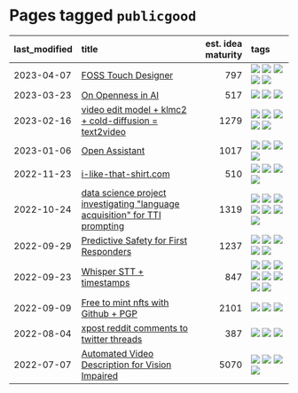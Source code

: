 # Pages tagged `publicgood`

|last_modified|title|est. idea maturity|tags
|:---|:---|---:|:---|
|2023-04-07|[FOSS Touch Designer](../FOSS_touch_designer.md)|797|[![](https://img.shields.io/badge/tag-alignment-b25b5)](../tags/alignment.md) [![](https://img.shields.io/badge/tag-animation-b08442)](../tags/animation.md) [![](https://img.shields.io/badge/tag-publicgood-b4243e)](../tags/publicgood.md) [![](https://img.shields.io/badge/tag-tooling-d5ffe)](../tags/tooling.md) [![](https://img.shields.io/badge/tag-wip-c4fb38)](../tags/wip.md)|
|2023-03-23|[On Openness in AI](../on_openness_in_ai.md)|517|[![](https://img.shields.io/badge/tag-alignment-b25b5)](../tags/alignment.md) [![](https://img.shields.io/badge/tag-publication-35b163)](../tags/publication.md) [![](https://img.shields.io/badge/tag-publicgood-b4243e)](../tags/publicgood.md)|
|2023-02-16|[video edit model + klmc2 + cold-diffusion = text2video](../video-edit-model-over-init-video.md)|1279|[![](https://img.shields.io/badge/tag-animation-b08442)](../tags/animation.md) [![](https://img.shields.io/badge/tag-meta-32d44f)](../tags/meta.md) [![](https://img.shields.io/badge/tag-publicgood-b4243e)](../tags/publicgood.md) [![](https://img.shields.io/badge/tag-stability-fe4dc)](../tags/stability.md) [![](https://img.shields.io/badge/tag-tooling-d5ffe)](../tags/tooling.md)|
|2023-01-06|[Open Assistant](../open-assistant.md)|1017|[![](https://img.shields.io/badge/tag-accessibility-abf295)](../tags/accessibility.md) [![](https://img.shields.io/badge/tag-publicgood-b4243e)](../tags/publicgood.md) [![](https://img.shields.io/badge/tag-stability-fe4dc)](../tags/stability.md) [![](https://img.shields.io/badge/tag-wip-c4fb38)](../tags/wip.md)|
|2022-11-23|[i-like-that-shirt.com](../ilikethatshirt.com.md)|510|[![](https://img.shields.io/badge/tag-accessibility-abf295)](../tags/accessibility.md) [![](https://img.shields.io/badge/tag-completed-752fd7)](../tags/completed.md) [![](https://img.shields.io/badge/tag-publicgood-b4243e)](../tags/publicgood.md) [![](https://img.shields.io/badge/tag-tooling-d5ffe)](../tags/tooling.md)|
|2022-10-24|[data science project investigating "language acquisition" for TTI prompting](../tti_language_aqcuisition.md)|1319|[![](https://img.shields.io/badge/tag-alignment-b25b5)](../tags/alignment.md) [![](https://img.shields.io/badge/tag-dataset-1eefac)](../tags/dataset.md) [![](https://img.shields.io/badge/tag-experimental-3f9741)](../tags/experimental.md) [![](https://img.shields.io/badge/tag-prompting-c6963e)](../tags/prompting.md) [![](https://img.shields.io/badge/tag-publication-35b163)](../tags/publication.md) [![](https://img.shields.io/badge/tag-publicgood-b4243e)](../tags/publicgood.md) [![](https://img.shields.io/badge/tag-stability-fe4dc)](../tags/stability.md)|
|2022-09-29|[Predictive Safety for First Responders](../safety-officer.md)|1237|[![](https://img.shields.io/badge/tag-completed-752fd7)](../tags/completed.md) [![](https://img.shields.io/badge/tag-dataset-1eefac)](../tags/dataset.md) [![](https://img.shields.io/badge/tag-publication-35b163)](../tags/publication.md) [![](https://img.shields.io/badge/tag-publicgood-b4243e)](../tags/publicgood.md) [![](https://img.shields.io/badge/tag-wip-c4fb38)](../tags/wip.md)|
|2022-09-23|[Whisper STT + timestamps](../whisper-stt-plus-timestamps.md)|847|[![](https://img.shields.io/badge/tag-colab-a68128)](../tags/colab.md) [![](https://img.shields.io/badge/tag-dataset-1eefac)](../tags/dataset.md) [![](https://img.shields.io/badge/tag-experimental-3f9741)](../tags/experimental.md) [![](https://img.shields.io/badge/tag-meta-32d44f)](../tags/meta.md) [![](https://img.shields.io/badge/tag-prompting-c6963e)](../tags/prompting.md) [![](https://img.shields.io/badge/tag-publicgood-b4243e)](../tags/publicgood.md) [![](https://img.shields.io/badge/tag-stability-fe4dc)](../tags/stability.md) [![](https://img.shields.io/badge/tag-tooling-d5ffe)](../tags/tooling.md)|
|2022-09-09|[Free to mint nfts with Github + PGP](../free-to-mint-nfts_git_plus_pgp.md)|2101|[![](https://img.shields.io/badge/tag-publicgood-b4243e)](../tags/publicgood.md) [![](https://img.shields.io/badge/tag-tooling-d5ffe)](../tags/tooling.md) [![](https://img.shields.io/badge/tag-wip-c4fb38)](../tags/wip.md)|
|2022-08-04|[xpost reddit comments to twitter threads](../reddit2twitter.md)|387|[![](https://img.shields.io/badge/tag-experimental-3f9741)](../tags/experimental.md) [![](https://img.shields.io/badge/tag-publicgood-b4243e)](../tags/publicgood.md) [![](https://img.shields.io/badge/tag-tooling-d5ffe)](../tags/tooling.md)|
|2022-07-07|[Automated Video Description for Vision Impaired](../automated-video-description.md)|5070|[![](https://img.shields.io/badge/tag-accessibility-abf295)](../tags/accessibility.md) [![](https://img.shields.io/badge/tag-dataset-1eefac)](../tags/dataset.md) [![](https://img.shields.io/badge/tag-foundation-e6ab9)](../tags/foundation.md) [![](https://img.shields.io/badge/tag-publicgood-b4243e)](../tags/publicgood.md)|